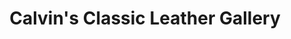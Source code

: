 ---
title: "Calvin's Classic Leather Gallery"
url: /buffalo/calvins-classic-leather-gallery/
shop: Möbel
---